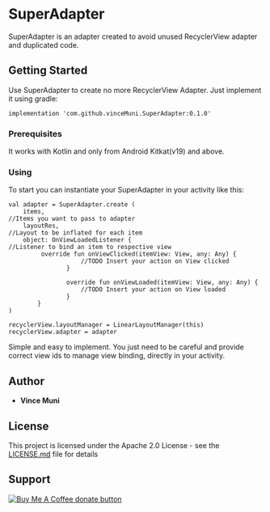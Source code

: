 # SuperAdapter
SuperAdapter is an adapter created to avoid unused RecyclerView adapter and duplicated code.

## Getting Started

Use SuperAdapter to create no more RecyclerView Adapter. Just implement it using gradle:
```
implementation 'com.github.vinceMuni.SuperAdapter:0.1.0'
```

### Prerequisites

It works with Kotlin and only from Android Kitkat(v19) and above.


### Using

To start you can instantiate your SuperAdapter in your activity like this:

```
val adapter = SuperAdapter.create (
    items,                                                        //Items you want to pass to adapter
    layoutRes,                                                    //Layout to be inflated for each item 
    object: OnViewLoadedListener {                                //Listener to bind an item to respective view
         override fun onViewClicked(itemView: View, any: Any) {
                    //TODO Insert your action on View clicked
                }

                override fun onViewLoaded(itemView: View, any: Any) {
                    //TODO Insert your action on View loaded
                } 
        }
)

recyclerView.layoutManager = LinearLayoutManager(this)
recyclerView.adapter = adapter

```

Simple and easy to implement. You just need to be careful and provide correct view ids 
to manage view binding, directly in your activity.

## Author

* **Vince Muni**

## License

This project is licensed under the Apache 2.0 License - see the [LICENSE.md](LICENSE.md) file for details

## Support
<span class="badge-buymeacoffee"><a href="buymeacoff.ee/eslJYdWTA" title="Donate to this project using Buy Me A Coffee"><img src="https://img.shields.io/badge/buy%20me%20a%20coffee-donate-white.svg" alt="Buy Me A Coffee donate button" /></a></span>


